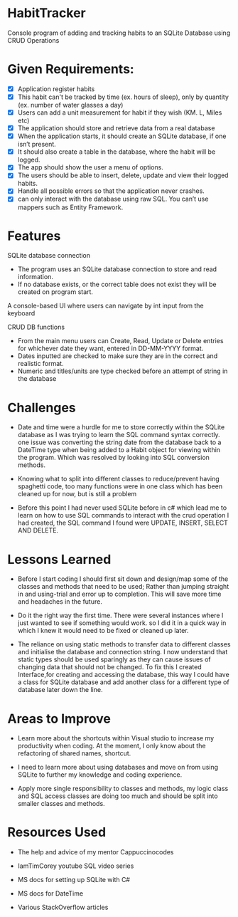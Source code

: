 # HabitTracker
Console program of adding and tracking habits to an SQLite Database using CRUD Operations

# Given Requirements:
- [x] Application register habits
- [x] This habit can't be tracked by time (ex. hours of sleep), only by quantity (ex. number of water glasses a day)
- [x] Users can add a unit measurement for habit if they wish (KM. L, Miles etc)
- [x] The application should store and retrieve data from a real database
- [x] When the application starts, it should create an SQLite database, if one isn’t present.
- [x] It should also create a table in the database, where the habit will be logged.
- [x] The app should show the user a menu of options.
- [x] The users should be able to insert, delete, update and view their logged habits.
- [x] Handle all possible errors so that the application never crashes.
- [x] can only interact with the database using raw SQL. You can’t use mappers such as Entity Framework.

# Features

SQLite database connection
 - The program uses an SQLite database connection to store and read information.
 - If no database exists, or the correct table does not exist they will be created on program start.

A console-based UI where users can navigate by int input from the keyboard



CRUD DB functions
  - From the main menu users can Create, Read, Update or Delete entries for whichever date they want, entered in DD-MM-YYYY format.
  - Dates inputted are checked to make sure they are in the correct and realistic format.
  - Numeric and titles/units are type checked before an attempt of string in the database

# Challenges 

- Date and time were a hurdle for me to store correctly within the SQLite database as I was trying to learn the SQL command syntax correctly.
  one issue was converting the string date from the database back to a DateTime type when being added to a Habit object for viewing within the program.
  Which was resolved by looking into SQL conversion methods.
  
- Knowing what to split into different classes to reduce/prevent having spaghetti code, too many functions were in one class which has been cleaned up for now,
  but is still a problem 
  
- Before this point I had never used SQLite before in c# which lead me to learn on how to use SQL commands to interact with the crud operation I had created,
  the SQL command I found were UPDATE, INSERT, SELECT AND DELETE.

  
# Lessons Learned

  - Before I start coding I should first sit down and design/map some of the classes and methods that need to be used; Rather than jumping straight in and           using-trial and error up to completion. This will save more time and headaches in the future.
    
  - Do it the right way the first time. There were several instances where I just wanted to see if something would work.
    so I did it in a quick way in which I knew it would need to be fixed or cleaned up later. 
    
  - The reliance on using static methods to transfer data to different classes and initialise the database and connection string.
    I now understand that static types should be used sparingly as they can cause issues of changing data that should not be changed. To fix this I created         Interface,for creating and accessing the database, this way I could have a class for SQLite database and add another class for a different type of database     later down the line.
    
# Areas to Improve
    
  - Learn more about the shortcuts within Visual studio to increase my productivity when coding. At the moment, I only know about the refactoring of shared         names, shortcut.
    
  - I need to learn more about using databases and move on from using SQLite to further my knowledge and coding experience.
    
  - Apply more single responsibility to classes and methods, my logic class and SQL access classes are doing too much and should be split into smaller classes       and methods.
    
# Resources Used

  - The help and advice of my mentor Cappuccinocodes
  
  - IamTimCorey youtube SQL video series 
  
  - MS docs for setting up SQLite with C#
  
  - MS docs for DateTime 
  
  - Various StackOverflow articles
      
